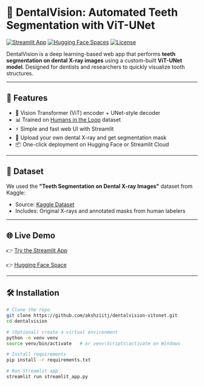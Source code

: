 # 🦷 DentalVision: Automated Teeth Segmentation with ViT-UNet

[![Streamlit App](https://img.shields.io/badge/Live-Demo-brightgreen?logo=streamlit)](https://dentalvision-vitonet.streamlit.app)
[![Hugging Face Spaces](https://img.shields.io/badge/Hosted-HuggingFace-blue?logo=huggingface)](https://huggingface.co/spaces/akshziitj/dentalvision-vitonet)
[![License](https://img.shields.io/github/license/akshziitj/dentalvision-vitonet)](LICENSE)

DentalVision is a deep learning-based web app that performs **teeth segmentation on dental X-ray images** using a custom-built **ViT-UNet model**. Designed for dentists and researchers to quickly visualize tooth structures.

---

## 🚀 Features

- 🧠 Vision Transformer (ViT) encoder + UNet-style decoder
- 📊 Trained on [Humans in the Loop](https://www.kaggle.com/datasets/humansintheloop/teeth-segmentation-on-dental-x-ray-images) dataset
- ⚡ Simple and fast web UI with Streamlit
- 💾 Upload your own dental X-ray and get segmentation mask
- 📦 One-click deployment on Hugging Face or Streamlit Cloud

---

## 📁 Dataset

We used the **"Teeth Segmentation on Dental X-ray Images"** dataset from Kaggle:

- Source: [Kaggle Dataset](https://www.kaggle.com/datasets/humansintheloop/teeth-segmentation-on-dental-x-ray-images)
- Includes: Original X-rays and annotated masks from human labelers

---

## 🌐 Live Demo

👉 [Try the Streamlit App](https://dentalvision-vitonet.streamlit.app)

👉 [Hugging Face Space](https://huggingface.co/spaces/akshziitj/dentalvision-vitonet)

---

## 🛠️ Installation

```bash
# Clone the repo
git clone https://github.com/akshziitj/dentalvision-vitonet.git
cd dentalvision

# (Optional) create a virtual environment
python -m venv venv
source venv/bin/activate   # or venv\Scripts\activate on Windows

# Install requirements
pip install -r requirements.txt

# Run Streamlit app
streamlit run streamlit_app.py
